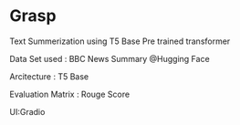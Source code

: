 # Grasp
Text Summerization using T5 Base Pre trained transformer

Data Set used : BBC News Summary @Hugging Face

Arcitecture : T5 Base

Evaluation Matrix : Rouge Score

UI:Gradio




